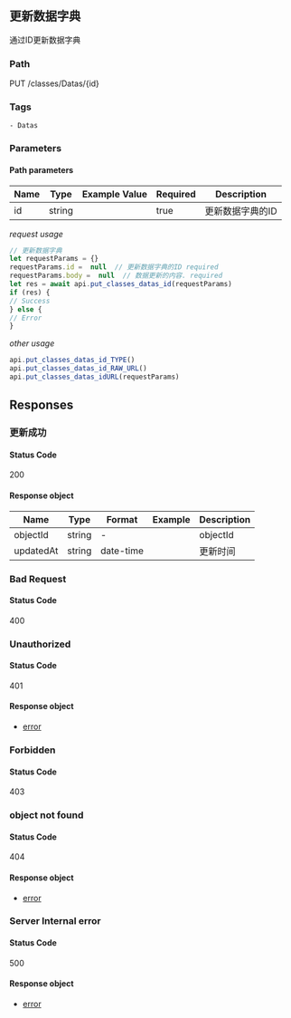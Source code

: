 ## 更新数据字典

通过ID更新数据字典
### Path
PUT /classes/Datas/{id}

### Tags
    - Datas
### Parameters


#### Path parameters

| Name | Type | Example Value | Required | Description |
| ---- | ---- | ------------- | -------- | ----------- |
| id | string |  |  true  | 更新数据字典的ID |
*request usage*
```javascript
// 更新数据字典
let requestParams = {}
requestParams.id =  null  // 更新数据字典的ID required
requestParams.body =  null  // 数据更新的内容. required
let res = await api.put_classes_datas_id(requestParams)
if (res) {
// Success
} else {
// Error
}
```
*other usage*
```javascript
api.put_classes_datas_id_TYPE()
api.put_classes_datas_id_RAW_URL()
api.put_classes_datas_idURL(requestParams)
```

## Responses
### 更新成功

#### Status Code
200


#### Response object
| Name | Type | Format | Example | Description |
| ---- | ---- | ------ | ------- | ----------- |
| objectId | string |  -  |  | objectId |
| updatedAt | string |  date-time  |  | 更新时间 |

### Bad Request

#### Status Code
400



### Unauthorized

#### Status Code
401


#### Response object
* [error](../models/error.md)

### Forbidden

#### Status Code
403



### object not found

#### Status Code
404


#### Response object
* [error](../models/error.md)

### Server Internal error

#### Status Code
500


#### Response object
* [error](../models/error.md)

